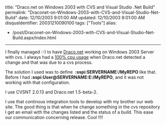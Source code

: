 title: "Draco.net on Windows 2003 with CVS and Visual Studio .Net Build"
permalink: "Draconet-on-Windows-2003-with-CVS-and-Visual-Studio-Net-Build"
date: 12/10/2003 9:01:00 AM
updated: 12/10/2003 9:01:00 AM
disqusIdentifier: 20031210090100
tags: ["Tools"]
alias:
 - /post/Draconet-on-Windows-2003-with-CVS-and-Visual-Studio-Net-Build.aspx/index.html
---
I finally managed :-) to have [Draco.net](http://draconet.sourceforge.net) working on Windows 2003 Server with cvs. I always had a [100% cpu usage](http://www.mail-archive.com/draconet-users@lists.sourceforge.net/msg00069.html) when Draco.net detected a change and that was due to a cvs process.

The solution I used was to define  <strong><cvsroot>:sspi:SERVERNAME:/MyREPO</cvsroot> </strong>like that. Before I had <strong><cvsroot>:sspi:User@SERVERNAME:E:/MyREPO</cvsroot></strong>, and it was not working with that configuration.
<!-- more -->

I use CVSNT 2.0.13 and Draco.net 1.5-beta-2.

I use that continous integration tools to develop with my brother our web site. The good thing is that when he change something in the cvs repository I get an email with the changes listed and the status of a build. This ease our communication concerning release. Cool !!!!
